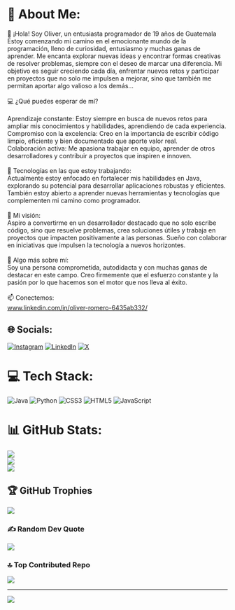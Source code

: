 # 💫 About Me:
👋 ¡Hola! Soy Oliver, un entusiasta programador de 19 años de Guatemala<br>Estoy comenzando mi camino en el emocionante mundo de la programación, lleno de curiosidad, entusiasmo y muchas ganas de aprender. Me encanta explorar nuevas ideas y encontrar formas creativas de resolver problemas, siempre con el deseo de marcar una diferencia. Mi objetivo es seguir creciendo cada día, enfrentar nuevos retos y participar en proyectos que no solo me impulsen a mejorar, sino que también me permitan aportar algo valioso a los demás...<br><br>💻 ¿Qué puedes esperar de mí?<br><br>Aprendizaje constante: Estoy siempre en busca de nuevos retos para ampliar mis conocimientos y habilidades, aprendiendo de cada experiencia.<br>Compromiso con la excelencia: Creo en la importancia de escribir código limpio, eficiente y bien documentado que aporte valor real.<br>Colaboración activa: Me apasiona trabajar en equipo, aprender de otros desarrolladores y contribuir a proyectos que inspiren e innoven.<br><br>🔧 Tecnologías en las que estoy trabajando:<br>Actualmente estoy enfocado en fortalecer mis habilidades en Java, explorando su potencial para desarrollar aplicaciones robustas y eficientes. También estoy abierto a aprender nuevas herramientas y tecnologías que complementen mi camino como programador.<br><br>🚀 Mi visión:<br>Aspiro a convertirme en un desarrollador destacado que no solo escribe código, sino que resuelve problemas, crea soluciones útiles y trabaja en proyectos que impacten positivamente a las personas. Sueño con colaborar en iniciativas que impulsen la tecnología a nuevos horizontes.<br><br>🌟 Algo más sobre mí:<br>Soy una persona comprometida, autodidacta y con muchas ganas de destacar en este campo. Creo firmemente que el esfuerzo constante y la pasión por lo que hacemos son el motor que nos lleva al éxito.<br><br>📫 Conectemos:<br>www.linkedin.com/in/oliver-romero-6435ab332/


## 🌐 Socials:
[![Instagram](https://img.shields.io/badge/Instagram-%23E4405F.svg?logo=Instagram&logoColor=white)](https://instagram.com/__romero_0) [![LinkedIn](https://img.shields.io/badge/LinkedIn-%230077B5.svg?logo=linkedin&logoColor=white)](https://linkedin.com/in/https://www.linkedin.com/in/oliver-romero-6435ab332/) [![X](https://img.shields.io/badge/X-black.svg?logo=X&logoColor=white)]([https://x.com/ItsYoungRomero](https://x.com/__Romero_0)) 

# 💻 Tech Stack:
![Java](https://img.shields.io/badge/java-%23ED8B00.svg?style=for-the-badge&logo=openjdk&logoColor=white) ![Python](https://img.shields.io/badge/python-3670A0?style=for-the-badge&logo=python&logoColor=ffdd54) ![CSS3](https://img.shields.io/badge/css3-%231572B6.svg?style=for-the-badge&logo=css3&logoColor=white) ![HTML5](https://img.shields.io/badge/html5-%23E34F26.svg?style=for-the-badge&logo=html5&logoColor=white) ![JavaScript](https://img.shields.io/badge/javascript-%23323330.svg?style=for-the-badge&logo=javascript&logoColor=%23F7DF1E)
# 📊 GitHub Stats:
![](https://github-readme-stats.vercel.app/api?username=ItsRomero&theme=midnight-purple&hide_border=false&include_all_commits=false&count_private=false)<br/>
![](https://github-readme-streak-stats.herokuapp.com/?user=ItsRomero&theme=midnight-purple&hide_border=false)<br/>
![](https://github-readme-stats.vercel.app/api/top-langs/?username=ItsRomero&theme=midnight-purple&hide_border=false&include_all_commits=false&count_private=false&layout=compact)

## 🏆 GitHub Trophies
![](https://github-profile-trophy.vercel.app/?username=ItsRomero&theme=midnight-purple&no-frame=false&no-bg=true&margin-w=4)

### ✍️ Random Dev Quote
![](https://quotes-github-readme.vercel.app/api?type=horizontal&theme=dark)

### 🔝 Top Contributed Repo
![](https://github-contributor-stats.vercel.app/api?username=ItsRomero&limit=5&theme=midnight-purple&combine_all_yearly_contributions=true)

---
[![](https://visitcount.itsvg.in/api?id=ItsRomero&icon=0&color=12)](https://visitcount.itsvg.in)

<!-- Proudly created with GPRM ( https://gprm.itsvg.in ) -->
